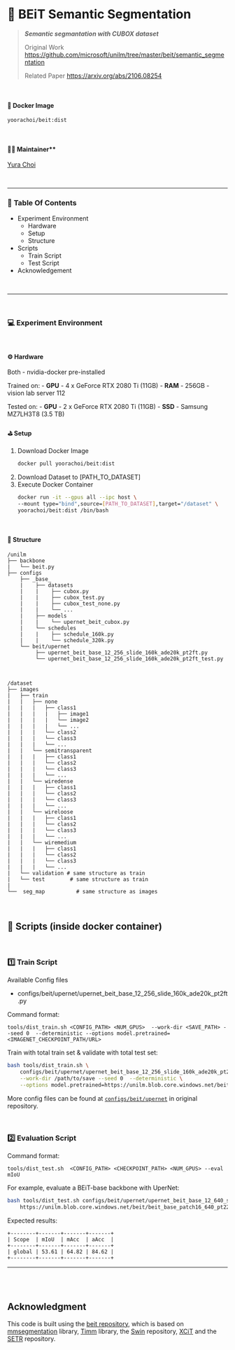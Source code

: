 # 🧩 BEiT Semantic Segmentation
> ***Semantic segmantation with CUBOX dataset***
>
>
> Original Work 
> https://github.com/microsoft/unilm/tree/master/beit/semantic_segmentation
>
> Related Paper
> https://arxiv.org/abs/2106.08254


<br/>

#### **🐋 Docker Image**  
```yoorachoi/beit:dist```

<br/>

#### 🙋‍♀️ Maintainer**  
[Yura Choi](https://github.com/Yuuraa)

<br/>

---
### 📌 **Table Of Contents**

- Experiment Environment
    - Hardware
    - Setup
    - Structure
- Scripts
    - Train Script
    - Test Script
- Acknowledgement

<br/>

---
<br/>

### 💻 **Experiment Environment**
<br/>


#### **⚙️ Hardware**
Both
    - nvidia-docker pre-installed 

Trained on:
    - **GPU** - 4 x GeForce RTX 2080 Ti (11GB)
    - **RAM** - 256GB
    - vision lab server 112

Tested on:
    - **GPU** - 2 x GeForce RTX 2080 Ti (11GB)
    - **SSD** - Samsung MZ7LH3T8 (3.5 TB)


#### **⛳ Setup**
1. Download Docker Image 
    ```bash
    docker pull yoorachoi/beit:dist
    ```
2. Download Dataset to \[PATH_TO_DATASET]
3. Execute Docker Container
    ```bash
    docker run -it --gpus all --ipc host \
    --mount type="bind",source=[PATH_TO_DATASET],target="/dataset" \
    yoorachoi/beit:dist /bin/bash
    ```
<br/>

####  **📁  Structure**
```
/unilm
├── backbone
|   └── beit.py
├── configs
    ├── _base_
    |    ├── datasets
    |    |    ├── cubox.py
    |    |    ├── cubox_test.py
    |    |    ├── cubox_test_none.py
    |    |    └── ...
    |    ├── models
    |    |    └── upernet_beit_cubox.py
    |    └── schedules
    |    |    ├── schedule_160k.py
    |    |    └── schedule_320k.py
    └── beit/upernet
         ├── upernet_beit_base_12_256_slide_160k_ade20k_pt2ft.py
         └── upernet_beit_base_12_256_slide_160k_ade20k_pt2ft_test.py



/dataset
├── images
|   ├── train
|   |   ├── none
|   |   |   ├── class1
|   |   |   |   ├── image1
|   |   |   |   └── image2
|   |   |   |   └── ...
|   |   |   └── class2
|   |   |   └── class3
|   |   |   └── ...
|   |   └── semitransparent
|   |   |   ├── class1
|   |   |   └── class2
|   |   |   └── class3
|   |   |   └── ...
|   |   └── wiredense
|   |   |   ├── class1
|   |   |   └── class2
|   |   |   └── class3
|   |   |   └── ...
|   |   └── wireloose
|   |   |   ├── class1
|   |   |   └── class2
|   |   |   └── class3
|   |   |   └── ...
|   |   └── wiremedium
|   |   |   ├── class1
|   |   |   └── class2
|   |   |   └── class3
|   |   |   └── ...
|   └── validation # same structure as train
|   └── test        # same structure as train
|
└──  seg_map          # same structure as images

```



<br/>

## 📜 Scripts (inside docker container)
<br/>

### 1️⃣ Train Script
Available Config files
- configs/beit/upernet/upernet_beit_base_12_256_slide_160k_ade20k_pt2ft.py


Command format:
```
tools/dist_train.sh <CONFIG_PATH> <NUM_GPUS>  --work-dir <SAVE_PATH> --seed 0  --deterministic --options model.pretrained=<IMAGENET_CHECKPOINT_PATH/URL>
```

Train with total train set & validate with total test set:
```bash
bash tools/dist_train.sh \
    configs/beit/upernet/upernet_beit_base_12_256_slide_160k_ade20k_pt2ft.py 4 \
    --work-dir /path/to/save --seed 0  --deterministic \
    --options model.pretrained=https://unilm.blob.core.windows.net/beit/beit_base_patch16_224_pt22k_ft22k.pth
```

More config files can be found at [`configs/beit/upernet`](configs/beit/upernet) in original repository.

<br/>

### 2️⃣ Evaluation Script

Command format:
```
tools/dist_test.sh  <CONFIG_PATH> <CHECKPOINT_PATH> <NUM_GPUS> --eval mIoU
```

For example, evaluate a BEiT-base backbone with UperNet:
```bash
bash tools/dist_test.sh configs/beit/upernet/upernet_beit_base_12_640_slide_160k_ade20k_pt2ft.py \ 
    https://unilm.blob.core.windows.net/beit/beit_base_patch16_640_pt22k_ft22ktoade20k.pth  4 --eval mIoU
```

Expected results:
```
+--------+-------+-------+-------+
| Scope  | mIoU  | mAcc  | aAcc  |
+--------+-------+-------+-------+
| global | 53.61 | 64.82 | 84.62 |
+--------+-------+-------+-------+
```


---
<br/>
<br/>

## Acknowledgment 

This code is built using the [beit repository](https://github.com/microsoft/unilm/tree/master/beit/semantic_segmentation), which is based on  [mmsegmentation](https://github.com/open-mmlab/mmsegmentation) library, [Timm](https://github.com/rwightman/pytorch-image-models) library, the [Swin](https://github.com/microsoft/Swin-Transformer) repository, [XCiT](https://github.com/facebookresearch/xcit) and the [SETR](https://github.com/fudan-zvg/SETR) repository.
